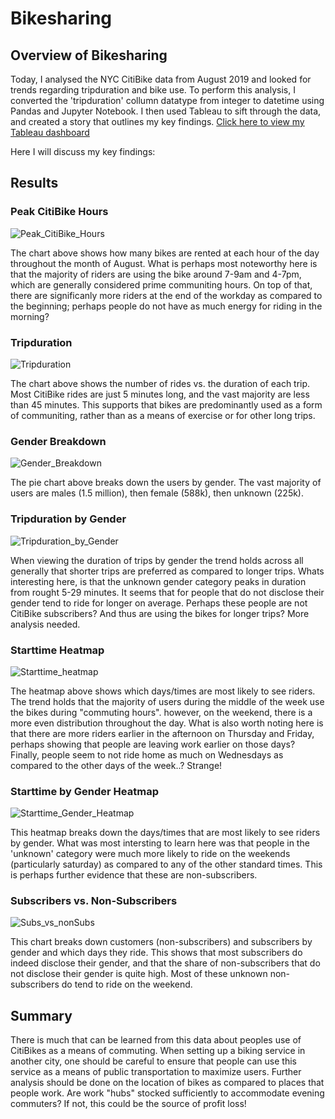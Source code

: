 # Bikesharing

## Overview of Bikesharing
Today, I analysed the NYC CitiBike data from August 2019 and looked for trends regarding tripduration and bike use. To perform this analysis, I converted the 'tripduration' collumn datatype from integer to datetime using Pandas and Jupyter Notebook. I then used Tableau to sift through the data, and created a story that outlines my key findings. [Click here to view my Tableau dashboard](https://public.tableau.com/app/profile/mel.phillips/viz/NYCCitiBikeTripdurationAnalysis/CitiBikeDataAnalysis?publish=yes)

Here I will discuss my key findings:

## Results

### Peak CitiBike Hours

![Peak_CitiBike_Hours](https://user-images.githubusercontent.com/106599446/188337705-f568e6ec-6f6a-4c6a-9fd0-d2cdb3add250.png)

The chart above shows how many bikes are rented at each hour of the day throughout the month of August. What is perhaps most noteworthy here is that the majority of riders are using the bike around 7-9am and 4-7pm, which are generally considered prime communiting hours. On top of that, there are significanly more riders at the end of the workday as compared to the beginning; perhaps people do not have as much energy for riding in the morning?

### Tripduration

![Tripduration](https://user-images.githubusercontent.com/106599446/188337805-c21218de-9406-463c-93cd-1a97d4223672.png)

The chart above shows the number of rides vs. the duration of each trip. Most CitiBike rides are just 5 minutes long, and the vast majority are less than 45 minutes. This supports that bikes are predominantly used as a form of communiting, rather than as a means of exercise or for other long trips.

### Gender Breakdown

![Gender_Breakdown](https://user-images.githubusercontent.com/106599446/188337815-e0761537-97f6-499a-90d0-21ea8db7f4d6.png)

The pie chart above breaks down the users by gender. The vast majority of users are males (1.5 million), then female (588k), then unknown (225k).

### Tripduration by Gender

![Tripduration_by_Gender](https://user-images.githubusercontent.com/106599446/188337834-64c9705f-ee1f-435d-90ae-b1741c911af6.png)

When viewing the duration of trips by gender the trend holds across all generally that shorter trips are preferred as compared to longer trips. Whats interesting here, is that the unknown gender category peaks in duration from rought 5-29 minutes. It seems that for people that do not disclose their gender tend to ride for longer on average. Perhaps these people are not CitiBike subscribers? And thus are using the bikes for longer trips? More analysis needed.

### Starttime Heatmap

![Starttime_heatmap](https://user-images.githubusercontent.com/106599446/188337873-0ebfea65-28b1-4595-ad28-86cc9d6d37c8.png)

The heatmap above shows which days/times are most likely to see riders. The trend holds that the majority of users during the middle of the week use the bikes during "commuting hours". however, on the weekend, there is a more even distribution throughout the day. What is also worth noting here is that there are more riders earlier in the afternoon on Thursday and Friday, perhaps showing that people are leaving work earlier on those days? Finally, people seem to not ride home as much on Wednesdays as compared to the other days of the week..? Strange!

### Starttime by Gender Heatmap

![Starttime_Gender_Heatmap](https://user-images.githubusercontent.com/106599446/188337888-c510b040-4540-477c-bba4-a07d8b19baa5.png)

This heatmap breaks down the days/times that are most likely to see riders by gender. What was most intersting to learn here was that people in the 'unknown' category were much more likely to ride on the weekends (particularly saturday) as compared to any of the other standard times. This is perhaps further evidence that these are non-subscribers. 

### Subscribers vs. Non-Subscribers

![Subs_vs_nonSubs](https://user-images.githubusercontent.com/106599446/188337914-74d42ff8-6750-45f5-8bc7-a685983f6228.png)

This chart breaks down customers (non-subscribers) and subscribers by gender and which days they ride. This shows that most subscribers do indeed disclose their gender, and that the share of non-subscribers that do not disclose their gender is quite high. Most of these unknown non-subscribers do tend to ride on the weekend.

## Summary

There is much that can be learned from this data about peoples use of CitiBikes as a means of commuting. When setting up a biking service in another city, one should be careful to ensure that people can use this service as a means of public transportation to maximize users. Further analysis should be done on the location of bikes as compared to places that people work. Are work "hubs" stocked sufficiently to accommodate evening commuters? If not, this could be the source of profit loss!
